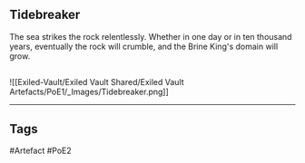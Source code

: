 ## Tidebreaker
The sea strikes the rock relentlessly.
Whether in one day or in ten thousand years,
eventually the rock will crumble,
and the Brine King's domain will grow.
##
![[Exiled-Vault/Exiled Vault Shared/Exiled Vault Artefacts/PoE1/_Images/Tidebreaker.png]]

---
## Tags
#Artefact
#PoE2